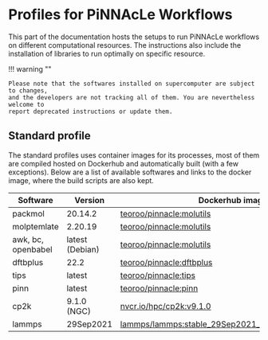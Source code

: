 # Profiles for PiNNAcLe Workflows

This part of the documentation hosts the setups to run PiNNAcLe workflows on
different computational resources. The instructions also include the
installation of libraries to run optimally on specific resource.

!!! warning ""

    Please note that the softwares installed on supercomputer are subject to changes, 
    and the developers are not tracking all of them. You are nevertheless welcome to 
    report deprecated instructions or update them.

## Standard profile

The standard profiles uses container images for its processes, most of them are
compiled hosted on Dockerhub and automatically built (with a few exceptions).
Below are a list of available softwares and links to the docker image, where the
build scripts are also kept.

| Software           | Version           | Dockerhub image                                      |
|--------------------|-------------------|------------------------------------------------------|
| packmol            | 20.14.2           | [teoroo/pinnacle:molutils]                           |
| molptemlate        | 2.20.19           | [teoroo/pinnacle:molutils]                           |
| awk, bc, openbabel | latest (Debian)   | [teoroo/pinnacle:molutils]                           |
| dftbplus           | 22.2              | [teoroo/pinnacle:dftbplus]                           |
| tips               | latest            | [teoroo/pinnacle:tips]                               |
| pinn               | latest            | [teoroo/pinnacle:pinn]                               |
| cp2k               | 9.1.0 (NGC) | [nvcr.io/hpc/cp2k:v9.1.0]                            |
| lammps             | 29Sep2021         | [lammps/lammps:stable_29Sep2021_centos7_openmpi_py3] |

[teoroo/pinnacle:molutils]: https://hub.docker.com/r/teoroo/pinnacle/molutils
[teoroo/pinnacle:dftbplus]: https://hub.docker.com/r/teoroo/pinnacle/dftbplus
[teoroo/pinnacle:tips]: https://hub.docker.com/r/teoroo/pinnacle/tips
[teoroo/pinnacle:pinn]: https://hub.docker.com/r/teoroo/pinnacle/pinn
[nvcr.io/hpc/cp2k:v9.1.0]: https://catalog.ngc.nvidia.com/orgs/hpc/containers/cp2k/tags
[lammps/lammps:stable_29Sep2021_centos7_openmpi_py3]: https://hub.docker.com/r/lammps/lammps/stable_29Sep2021_centos7_openmpi_py3
